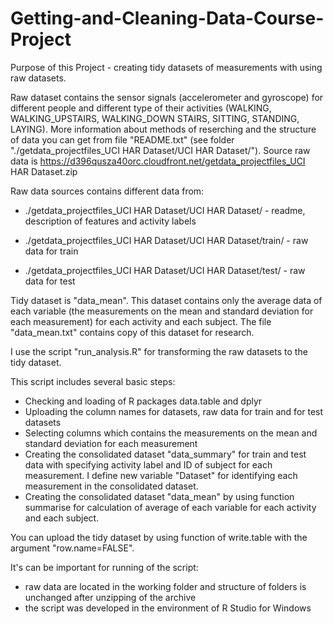 # Getting-and-Cleaning-Data-Course-Project
Purpose of this Project - creating tidy datasets of measurements with using raw datasets.


Raw dataset contains the sensor signals (accelerometer and gyroscope) for different people and different type of their activities (WALKING, WALKING_UPSTAIRS, WALKING_DOWN STAIRS, SITTING, STANDING, LAYING).
More information about methods of reserching and the structure of data you can get from file "README.txt" (see folder "./getdata_projectfiles_UCI HAR Dataset/UCI HAR Dataset/").
Source raw data is https://d396qusza40orc.cloudfront.net/getdata_projectfiles_UCI HAR Dataset.zip  

Raw data sources contains different data from:

 - ./getdata_projectfiles_UCI HAR Dataset/UCI HAR Dataset/ - readme, description of features and activity labels

 - ./getdata_projectfiles_UCI HAR Dataset/UCI HAR Dataset/train/ - raw data for train

 - ./getdata_projectfiles_UCI HAR Dataset/UCI HAR Dataset/test/ - raw data for test


Tidy dataset is "data_mean". 
This dataset contains only the average data of each variable (the measurements on the mean and standard deviation for each measurement) for each activity and each subject.
The file "data_mean.txt" contains copy of this dataset for research.

I use the script "run_analysis.R" for transforming the raw datasets to the tidy dataset.

This script includes several basic steps:
 - Checking and loading of R packages data.table and dplyr
 - Uploading the column names for datasets, raw data for train and for test datasets
 - Selecting columns which contains the measurements on the mean and standard deviation for each measurement
 - Creating the consolidated dataset "data_summary" for train and test data with specifying activity label and ID of subject for each measurement. I define new variable "Dataset" for identifying each measurement in the consolidated dataset.
 - Creating the consolidated dataset "data_mean" by using function summarise for calculation of average of each variable for each activity and each subject.

You can upload the tidy dataset by using function of write.table with the argument "row.name=FALSE".

It's can be important for running of the script:
 - raw data are located in the working folder and structure of folders is unchanged after unzipping of the archive
 - the script was developed in the environment of R Studio for Windows
